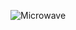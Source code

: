 ![Microwave](https://user-images.githubusercontent.com/72533453/200134560-5d511bfd-cca7-43a7-b80e-8a3eb788858e.PNG)
